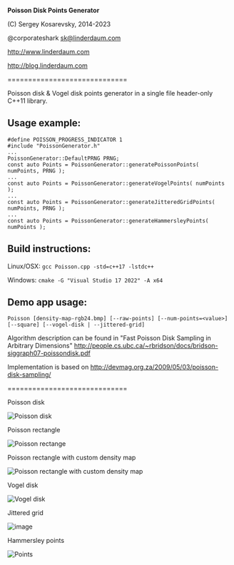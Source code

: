 **Poisson Disk Points Generator**

(C) Sergey Kosarevsky, 2014-2023

@corporateshark sk@linderdaum.com

http://www.linderdaum.com

http://blog.linderdaum.com

=============================

Poisson disk & Vogel disk points generator in a single file header-only C++11 library.

Usage example:
--------------
```
#define POISSON_PROGRESS_INDICATOR 1
#include "PoissonGenerator.h"
...
PoissonGenerator::DefaultPRNG PRNG;
const auto Points = PoissonGenerator::generatePoissonPoints( numPoints, PRNG );
...
const auto Points = PoissonGenerator::generateVogelPoints( numPoints );
...
const auto Points = PoissonGenerator::generateJitteredGridPoints( numPoints, PRNG );
...
const auto Points = PoissonGenerator::generateHammersleyPoints( numPoints );
```

Build instructions:
-----------

Linux/OSX: ```gcc Poisson.cpp -std=c++17 -lstdc++```

Windows: ```cmake -G "Visual Studio 17 2022" -A x64```

Demo app usage:
---------------
	Poisson [density-map-rgb24.bmp] [--raw-points] [--num-points=<value>] [--square] [--vogel-disk | --jittered-grid]

Algorithm description can be found in "Fast Poisson Disk Sampling in Arbitrary Dimensions"
http://people.cs.ubc.ca/~rbridson/docs/bridson-siggraph07-poissondisk.pdf

Implementation is based on http://devmag.org.za/2009/05/03/poisson-disk-sampling/

=============================

Poisson disk

![Poisson disk](.github/1_Poisson_disk.png)

Poisson rectangle

![Poisson rectange](.github/2_Poisson_rect.png)

Poisson rectangle with custom density map

![Poisson rectangle with custom density map](.github/3_Poisson_density.png)

Vogel disk

![Vogel disk](.github/4_Vogel_disk.png)

Jittered grid

![image](.github/5_Jittered_grid.png)

Hammersley points

![Points](.github/6_Hammersley.png)
